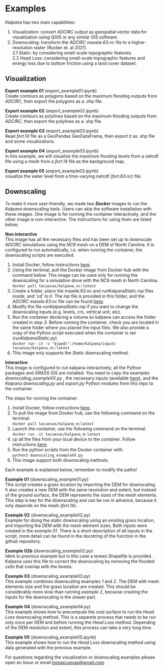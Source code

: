 # Examples

*Kalpana* has two main capabilities:

1. Visualization: convert *ADCIRC* output as geospatial vector data for visualization using QGIS or any similar GIS software.
2. Downscaling: transform the *ADCIRC* *maxele.63.nc* file to a higher-resolution raster (Rucker et. al 2021).<br>
2.1 Static: by considering small-scale topographic features.<br>
2.2 Head Loss: considering small-scale topographic features and energy loss due to bottom friction using a land cover dataset.<br>

## Visualization 

**Export example 01** (export_example01.ipynb)<br>
Create contours as polygons based on the maximum flooding outputs from *ADCIRC*, then export the polygons as a .shp file.

**Export example 02** (export_example02.ipynb)<br>
Create contours as polylines based on the maximum flooding outputs from *ADCIRC*, then export the polylines as a .shp file.

**Export example 03** (export_example03.ipynb)<br>
Read *fort.14* file as a GeoPandas GeoDataFrame, then export it as .shp file and some visualizations.

**Export example 04** (export_example03.ipynb)<br>
In this example, we will visualize the maximum flooding levels from a netcdf file using a mesh from a *fort.14* file as the background map.

**Export example 05** (export_example03.ipynb)<br>
visualize the water level from a time-varying netcdf (*fort.63.nc*) file.


## Downscaling

To make it more user-friendly, we made two ***Docker*** images to run the *Kalpana* downscaling tools. Users can skip the software installation with these images. One image is for running the container interactively, and the other image is non-interactive. The instructions for using them are listed below:

**Non interactive**<br>
This image has all the necessary files and has been set up to downscale *ADCIRC* simulations using the *NC9* mesh on a DEM of North Carolina. It is configured to run automatically, i.e. when running the container, the downscaling scripts are executed.
1) Install Docker, follow instructions [here](https://docs.docker.com/engine/install/).
2) Using the terminal, pull the Docker image from Docker hub with the command below. This image can be used only for running the downscaling for a simulation done with the NC9 mesh in North Carolina. <br>
    ```docker pull tacuevas/kalpana_nc:latest```
3) Create a folder, place the maxele.63.nc and runKalpanaStatic.inp files inside, and 'cd' to it. The *inp* file is provided in this folder, and the *ADCIRC* *maxele.63.nc* file can be found [here](https://go.ncsu.edu/kalpana-example-inputs).
4) Modify the file *runKalpanaStatic.inp* if you want to change the downscaling inputs (e.g. levels, crs, vertical unit, etc).
5) Run the container declaring a volume so kalpana can access the folder created in *step 3*. Before running the container, check you are located in the same folder where you placed the input files. We also provide a copy of the Python script executed when the container is ran (*runKalpanaStatic.py*)<br>
    ```docker run -it -v "$(pwd)":/home/kalpana/inputs tacuevas/kalpana_nc:latest```
6) This image only supports the *Static* downscaling method.


**Interactive**<br>
This image is configured to run kalpana interactively, all the Python packages and *GRASS GIS* are installed. You need to copy the examples *downscaling_exampleXX.py* , the necessary inputs (available [here](https://drive.google.com/drive/u/2/folders/14gOAzbfuMUk3asRFsMCtOup3NL3V6EgF)), and the *Kalpana* *downscaling.py* and *export.py* Python modules from this repo to the container.

The steps for running the container:

1) Install Docker, follow instructions [here](https://docs.docker.com/engine/install/).
2) To pull the image from Docker hub, use the following command on the terminal: <br>
    ```docker pull tacuevas/kalpana_m:latest```
3) Launch the container, use the following command on the terminal: <br>
    ```docker run -it tacuevas/kalpana_m:latest```
4) *cp* all the files from your local device to the container. Follow instructions [here](https://docs.docker.com/engine/reference/commandline/cp/).
5) Run the python scripts from the Docker container with: <br>
    ```python3 downscaling_exampleXX.py```
6) This image support both downscaling methods.

Each example is explained below, remember to modify the paths!

**Example 01** (downscaling_example01.py)<br>
This script creates a grass location by importing the DEM for downscaling. It also creates a new DEM with the same resolution and extent, but instead of the ground surface, the DEM represents the sizes of the mesh elements. This step is key for the downscaling and can be run in advance, because it only depends on the mesh (*fort.14*).

**Example 02** (downscaling_example02.py)<br>
Example for doing the static downscaling using an existing grass location, and importing the DEM with the mesh element sizes. Both inputs were created in the *example 01*. There is a short description of all inputs in the script, more detail can be found in the docstring of the function in the github repository.

**Example 02b** (downscaling_example02.py)<br>
Idem to previous example but in this case a levees Shapefile is provided. Kalpana uses this file to correct the downscaling by removing the flooded cells that overlap with the levees.

**Example 03** (downscaling_example03.py)<br>
This example combines downscaling examples *1* and *2*. The DEM with mesh elements size and the grass location are created. This should be considerably more slow than running *example 2*, because creating the inputs for the downscaling is the slower part.

**Example 04** (downscaling_example04.py)<br>
This example shows how to precompute the cost surface to run the *Head Loss* downscaling method. This is a separete process that needs to be run only once per DEM and before running the *Head Loss* method. Depending of the DEM resolution and extent, this process can take a very long time.

**Example 05** (downscaling_example05.ipynb)<br>
This example shows how to run the *Head Loss* downscaling method using data generated with the previous example.

For questions regarding the visualization or downscaling examples please open an *Issue* or email tomascuevas@gmail.com.
